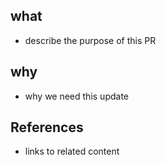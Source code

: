 ## what

- describe the purpose of this PR

## why

- why we need this update

## References

- links to related content
